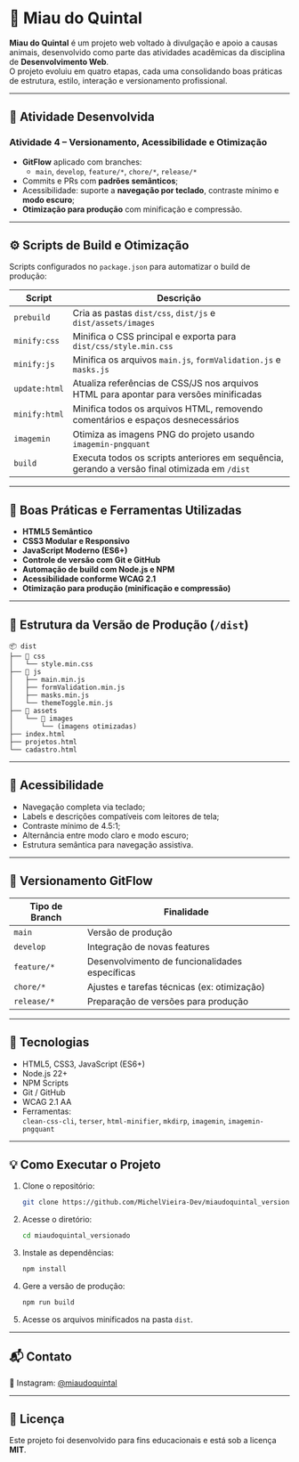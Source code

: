 # 🐾 Miau do Quintal

**Miau do Quintal** é um projeto web voltado à divulgação e apoio a causas animais, desenvolvido como parte das atividades acadêmicas da disciplina de **Desenvolvimento Web**.  
O projeto evoluiu em quatro etapas, cada uma consolidando boas práticas de estrutura, estilo, interação e versionamento profissional.

---

## 🚀 Atividade Desenvolvida

### Atividade 4 – Versionamento, Acessibilidade e Otimização

- **GitFlow** aplicado com branches:
  - `main`, `develop`, `feature/*`, `chore/*`, `release/*`
- Commits e PRs com **padrões semânticos**;
- Acessibilidade: suporte a **navegação por teclado**, contraste mínimo e **modo escuro**;
- **Otimização para produção** com minificação e compressão.

---

## ⚙️ Scripts de Build e Otimização

Scripts configurados no `package.json` para automatizar o build de produção:

| Script        | Descrição                                                                                     |
| ------------- | --------------------------------------------------------------------------------------------- |
| `prebuild`    | Cria as pastas `dist/css`, `dist/js` e `dist/assets/images`                                   |
| `minify:css`  | Minifica o CSS principal e exporta para `dist/css/style.min.css`                              |
| `minify:js`   | Minifica os arquivos `main.js`, `formValidation.js` e `masks.js`                              |
| `update:html` | Atualiza referências de CSS/JS nos arquivos HTML para apontar para versões minificadas        |
| `minify:html` | Minifica todos os arquivos HTML, removendo comentários e espaços desnecessários               |
| `imagemin`    | Otimiza as imagens PNG do projeto usando `imagemin-pngquant`                                  |
| `build`       | Executa todos os scripts anteriores em sequência, gerando a versão final otimizada em `/dist` |

---

## 🧠 Boas Práticas e Ferramentas Utilizadas

- **HTML5 Semântico**
- **CSS3 Modular e Responsivo**
- **JavaScript Moderno (ES6+)**
- **Controle de versão com Git e GitHub**
- **Automação de build com Node.js e NPM**
- **Acessibilidade conforme WCAG 2.1**
- **Otimização para produção (minificação e compressão)**

---

## 🧩 Estrutura da Versão de Produção (`/dist`)

```
📦 dist
├── 📂 css
│   └── style.min.css
├── 📂 js
│   ├── main.min.js
│   ├── formValidation.min.js
│   ├── masks.min.js
│   └── themeToggle.min.js
├── 📂 assets
│   └── 📂 images
│       └── (imagens otimizadas)
├── index.html
├── projetos.html
└── cadastro.html
```

---

## 🌈 Acessibilidade

- Navegação completa via teclado;
- Labels e descrições compatíveis com leitores de tela;
- Contraste mínimo de 4.5:1;
- Alternância entre modo claro e modo escuro;
- Estrutura semântica para navegação assistiva.

---

## 🧾 Versionamento GitFlow

| Tipo de Branch | Finalidade                                     |
| -------------- | ---------------------------------------------- |
| `main`         | Versão de produção                             |
| `develop`      | Integração de novas features                   |
| `feature/*`    | Desenvolvimento de funcionalidades específicas |
| `chore/*`      | Ajustes e tarefas técnicas (ex: otimização)    |
| `release/*`    | Preparação de versões para produção            |

---

## 🧱 Tecnologias

- HTML5, CSS3, JavaScript (ES6+)
- Node.js 22+
- NPM Scripts
- Git / GitHub
- WCAG 2.1 AA
- Ferramentas:  
  `clean-css-cli`, `terser`, `html-minifier`, `mkdirp`, `imagemin`, `imagemin-pngquant`

---

## 💡 Como Executar o Projeto

1. Clone o repositório:
   ```bash
   git clone https://github.com/MichelVieira-Dev/miaudoquintal_versionado.git
   ```
2. Acesse o diretório:
   ```bash
   cd miaudoquintal_versionado
   ```
3. Instale as dependências:
   ```bash
   npm install
   ```
4. Gere a versão de produção:
   ```bash
   npm run build
   ```
5. Acesse os arquivos minificados na pasta `dist`.

---

## 📬 Contato

💬 Instagram: [@miaudoquintal](https://www.instagram.com/miaudoquintal/)

---

## 🧾 Licença

Este projeto foi desenvolvido para fins educacionais e está sob a licença **MIT**.
